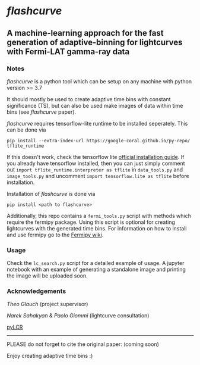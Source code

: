 # *flashcurve*
## A machine-learning approach for the fast generation of adaptive-binning for lightcurves with Fermi-LAT gamma-ray data

### Notes
*flashcurve* is a python tool which can be setup on any machine with python version >= 3.7

It should mostly be used to create adaptive time bins with constant significance (TS), but can also be used make images of data within time bins (see *flashcurve* paper).

*flashcurve* requires tensorflow-lite runtime to be installed seperately. This can be done via
```
pip install --extra-index-url https://google-coral.github.io/py-repo/ tflite_runtime
```

If this doesn't work, check the tensorflow lite [official installation guide](https://www.tensorflow.org/lite/guide/python). If you already have tensorflow installed, then you can just simply comment out `import tflite_runtime.interpreter as tflite` in `data_tools.py` and `image_tools.py` and uncomment `import tensorflow.lite as tflite` before installation. 

Installation of *flashcurve* is done via
```
pip install <path to flashcurve>
```

Additionally, this repo contains a `fermi_tools.py` script with methods which require the fermipy package. Using this script is optional for creating lightcurves with the generated time bins. For information on how to install and use fermipy go to the [Fermipy wiki](https://fermipy.readthedocs.io/en/latest/).

### Usage

Check the `lc_search.py` script for a detailed example of usage. A jupyter notebook with an example of generating a standalone image and printing the image will be uploaded soon. 

### Acknowledgements

_Theo Glauch_ (project supervisor)

_Narek Sahakyan_ & _Paolo Giommi_ (lightcurve consultation)



[pyLCR](https://github.com/dankocevski/pyLCR)

---

PLEASE do not forget to cite the original paper: (coming soon)

Enjoy creating adaptive time bins :)

